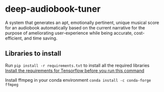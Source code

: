 # deep-audiobook-tuner

A system that generates an apt, emotionally pertinent, unique musical score for an audiobook automatically based on the current narrative for the purpose of ameliorating user-experience while being accurate, cost-efficient, and time saving.

## Libraries to install

Run `pip install -r requirements.txt` to install all the required libraries
[Install the requirements for Tensorflow before you run this command](https://www.tensorflow.org/install)

Install ffmpeg in your conda environment `conda install -c conda-forge ffmpeg`
